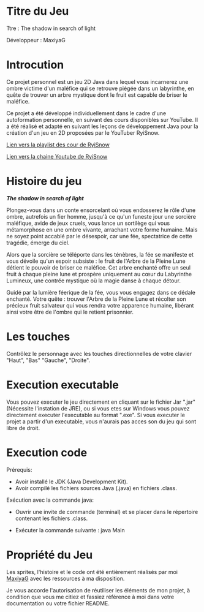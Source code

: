 
# Titre du Jeu 
Ttre : The shadow in search of light

Développeur : MaxiyaG
# Introcution

Ce projet personnel est un jeu 2D Java dans lequel vous incarnerez une ombre victime d'un maléfice qui se retrouve piégée dans un labyrinthe, en quête de trouver un arbre mystique dont le fruit est capable de briser le maléfice.

Ce projet a été développé individuellement dans le cadre d'une autoformation personnelle, en suivant des cours disponibles sur YouTube. Il a été réalisé et adapté en suivant les leçons de développement Java pour la création d'un jeu en 2D proposées par le YouTuber RyiSnow.


[Lien vers la playlist des cour de RyiSnow](https://www.youtube.com/watch?v=om59cwR7psI&list=PL_QPQmz5C6WUF-pOQDsbsKbaBZqXj4qSq)

[Lien vers la chaine Youtube de RyiSnow](https://www.youtube.com/@RyiSnow/videos)

# Histoire du jeu

***The shadow in search of light***

Plongez-vous dans un conte ensorcelant où vous endosserez le rôle d'une ombre, autrefois un fier homme, jusqu'à ce qu'un funeste jour une sorcière maléfique, avide de jeux cruels, vous lance un sortilège qui vous métamorphose en une ombre vivante, arrachant votre forme humaine. Mais ne soyez point accablé par le désespoir, car une fée, spectatrice de cette tragédie, émerge du ciel.
                

Alors que la sorcière se téléporte dans les ténèbres, la fée se manifeste et vous dévoile qu'un espoir subsiste : le fruit de l'Arbre de la Pleine Lune détient le pouvoir de briser ce maléfice. Cet arbre enchanté offre un seul fruit à chaque pleine lune et prospère uniquement au cœur du Labyrinthe Lumineux, une contrée mystique où la magie danse à chaque détour.


Guidé par la lumière féerique de la fée, vous vous engagez dans ce dédale enchanté. Votre quête : trouver l'Arbre de la Pleine Lune et récolter son précieux fruit salvateur qui vous rendra votre apparence humaine, libérant ainsi votre être de l'ombre qui le retient prisonnier.

# Les touches

Contrôlez le personnage avec les touches directionnelles de votre clavier "Haut", "Bas" "Gauche", "Droite".

# Execution executable

Vous pouvez executer le jeu directement en cliquant sur le fichier Jar ".jar" (Nécessite l'instation de JRE), ou si vous etes sur Windows vous pouvez directement executer l'executable au format ".exe".
Si vous executer le projet a partir d'un executable, vous n'aurais pas acces son du jeu qui sont libre de droit.

# Execution code 

Prérequis:

- Avoir installé le JDK (Java Development Kit).
- Avoir compilé les fichiers sources Java (.java) en fichiers .class.

Exécution avec la commande java:

- Ouvrir une invite de commande (terminal) et se placer dans le répertoire contenant les fichiers .class.

- Exécuter la commande suivante : java Main

# Propriété du Jeu 
Les sprites, l'histoire et le code ont été entièrement réalisés par moi [MaxiyaG](https://github.com/MaxiyaG) avec les ressources à ma disposition.

Je vous accorde l'autorisation de réutiliser les éléments de mon projet, à condition que vous me citiez et fassiez référence à moi dans votre documentation ou votre fichier README.  